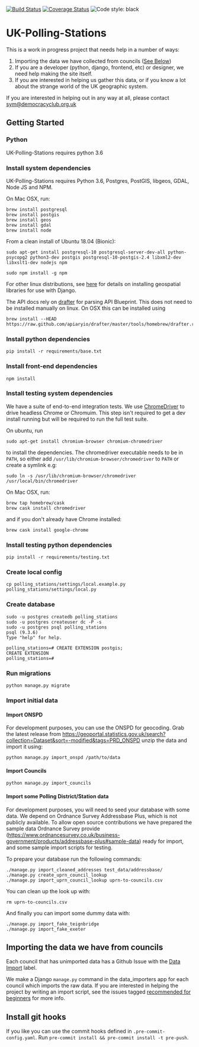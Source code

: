 [![Build Status](https://circleci.com/gh/DemocracyClub/UK-Polling-Stations.svg?style=svg)](https://circleci.com/gh/DemocracyClub/UK-Polling-Stations) [![Coverage Status](https://coveralls.io/repos/github/DemocracyClub/UK-Polling-Stations/badge.svg)](https://coveralls.io/github/DemocracyClub/UK-Polling-Stations) ![Code style: black](https://img.shields.io/badge/code%20style-black-000000.svg)

# UK-Polling-Stations

This is a work in progress project that needs help in a number of ways:

1. Importing the data we have collected from councils ([See Below](https://github.com/DemocracyClub/UK-Polling-Stations#importing-the-data-we-have-from-councils))
2. If you are a developer (python, django, frontend, etc) or designer, we need help making the site itself.
3. If you are interested in helping us gather this data, or if you know a lot about the strange world of the UK geographic system.

If you are interested in helping out in any way at all, please contact sym@democracyclub.org.uk

## Getting Started

### Python
UK-Polling-Stations requires python 3.6

### Install system dependencies
UK-Polling-Stations requires Python 3.6, Postgres, PostGIS, libgeos, GDAL, Node JS and NPM.

On Mac OSX, run:
```
brew install postgresql
brew install postgis
brew install geos
brew install gdal
brew install node
```

From a clean install of Ubuntu 18.04 (Bionic):
```
sudo apt-get install postgresql-10 postgresql-server-dev-all python-psycopg2 python3-dev postgis postgresql-10-postgis-2.4 libxml2-dev libxslt1-dev nodejs npm

sudo npm install -g npm
```

For other linux distributions, see [here](https://docs.djangoproject.com/en/2.2/ref/contrib/gis/install/geolibs/) for details on installing geospatial libraries for use with Django.

The API docs rely on [drafter](https://github.com/apiaryio/drafter/) for parsing API Blueprint. This does not need to be installed manually on linux. On OSX this can be installed using
```
brew install --HEAD https://raw.github.com/apiaryio/drafter/master/tools/homebrew/drafter.rb
```

### Install python dependencies
```
pip install -r requirements/base.txt
```

### Install front-end dependencies
```
npm install
```

### Install testing system dependencies
We have a suite of end-to-end integration tests. We use [ChromeDriver](http://chromedriver.chromium.org/) to drive headless Chrome or Chromuim. This step isn't required to get a dev install running but will be required to run the full test suite.

On ubuntu, run

```
sudo apt-get install chromium-browser chromium-chromedriver
```

to install the dependencies. The chromedriver executable needs to be in `PATH`, so either add `/usr/lib/chromium-browser/chromedriver` to `PATH` or create a symlink e.g:

```
sudo ln -s /usr/lib/chromium-browser/chromedriver /usr/local/bin/chromedriver
```

On Mac OSX, run:
```
brew tap homebrew/cask
brew cask install chromedriver
```

and if you don't already have Chrome installed:
```
brew cask install google-chrome
```

### Install testing python dependencies
```
pip install -r requirements/testing.txt
```

### Create local config
```
cp polling_stations/settings/local.example.py polling_stations/settings/local.py
```

### Create database
```
sudo -u postgres createdb polling_stations
sudo -u postgres createuser dc -P -s
sudo -u postgres psql polling_stations
psql (9.3.6)
Type "help" for help.

polling_stations=# CREATE EXTENSION postgis;
CREATE EXTENSION
polling_stations=#
```

### Run migrations
```
python manage.py migrate
```

### Import initial data

#### Import ONSPD

For development purposes, you can use the ONSPD for geocoding. Grab the latest release from https://geoportal.statistics.gov.uk/search?collection=Dataset&sort=-modified&tags=PRD_ONSPD unzip the data and import it using:

```
python manage.py import_onspd /path/to/data
```

#### Import Councils

```
python manage.py import_councils
```

#### Import some Polling District/Station data

For development purposes, you will need to seed your database with some data.
We depend on Ordnance Survey Addressbase Plus, which is not publicly available.
To allow open source contributions we have prepared the sample data Ordnance Survey
provide (https://www.ordnancesurvey.co.uk/business-government/products/addressbase-plus#sample-data)
ready for import, and some sample import scripts for testing.

To prepare your database run the following commands:

```
./manage.py import_cleaned_addresses test_data/addressbase/
./manage.py create_uprn_council_lookup
./manage.py import_uprn_council_lookup uprn-to-councils.csv
```

You can clean up the look up with:

```
rm uprn-to-councils.csv
```

And finally you can import some dummy data with:

```
./manage.py import_fake_teignbridge
./manage.py import_fake_exeter
```

## Importing the data we have from councils

Each council that has unimported data has a Github Issue with the [Data Import](https://github.com/DemocracyClub/UK-Polling-Stations/issues?q=is%3Aissue+is%3Aopen+label%3A%22Data+Import%22) label.

We make a Django `manage.py` command in the data_importers app for each council which imports the raw data.
If you are interested in helping the project by writing an import script, see the issues tagged [recommended for beginners](https://github.com/DemocracyClub/UK-Polling-Stations/issues?q=is%3Aissue+is%3Aopen+label%3A%22recommended+for+beginners%22) for more info.

## Install git hooks

If you like you can use the commit hooks defined in `.pre-commit-config.yaml`. Run `pre-commit install && pre-commit install -t pre-push`.

